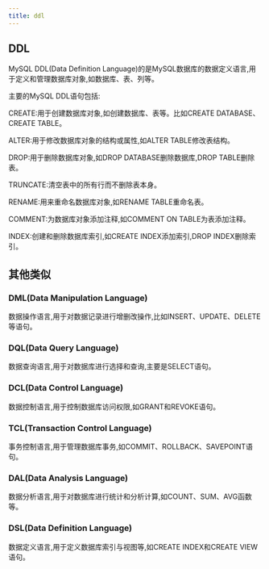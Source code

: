```yaml
---
title: ddl
---
```

## DDL
MySQL DDL(Data Definition Language)的是MySQL数据库的数据定义语言,用于定义和管理数据库对象,如数据库、表、列等。

主要的MySQL DDL语句包括:

CREATE:用于创建数据库对象,如创建数据库、表等。比如CREATE DATABASE、CREATE TABLE。

ALTER:用于修改数据库对象的结构或属性,如ALTER TABLE修改表结构。

DROP:用于删除数据库对象,如DROP DATABASE删除数据库,DROP TABLE删除表。

TRUNCATE:清空表中的所有行而不删除表本身。

RENAME:用来重命名数据库对象,如RENAME TABLE重命名表。

COMMENT:为数据库对象添加注释,如COMMENT ON TABLE为表添加注释。

INDEX:创建和删除数据库索引,如CREATE INDEX添加索引,DROP INDEX删除索引。

## 其他类似
### DML(Data Manipulation Language)
数据操作语言,用于对数据记录进行增删改操作,比如INSERT、UPDATE、DELETE等语句。

### DQL(Data Query Language)
数据查询语言,用于对数据库进行选择和查询,主要是SELECT语句。

### DCL(Data Control Language)
数据控制语言,用于控制数据库访问权限,如GRANT和REVOKE语句。

### TCL(Transaction Control Language)
事务控制语言,用于管理数据库事务,如COMMIT、ROLLBACK、SAVEPOINT语句。

### DAL(Data Analysis Language)
数据分析语言,用于对数据库进行统计和分析计算,如COUNT、SUM、AVG函数等。

### DSL(Data Definition Language)
数据定义语言,用于定义数据库索引与视图等,如CREATE INDEX和CREATE VIEW语句。